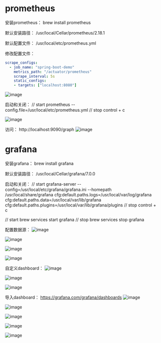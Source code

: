 # prometheus

安装prometheus：
brew install prometheus

默认安装路径：
/usr/local/Cellar/prometheus/2.18.1

默认配置文件：
/usr/local/etc/prometheus.yml

修改配置文件：
```yaml
scrape_configs:
  - job_name: "spring-boot-demo"
    metrics_path: "/actuator/prometheus"
    scrape_interval: 5s
    static_configs:
    - targets: ["localhost:8080"]
```
![image](https://github.com/dustheart/spring-boot-demo/blob/redisson-spring-boot-starter/images/prometheus01.png)

启动和关闭：
// start
prometheus --config.file=/usr/local/etc/prometheus.yml
// stop
control + c

![image](https://github.com/dustheart/spring-boot-demo/blob/redisson-spring-boot-starter/images/prometheus02.png)

访问：
http://localhost:9090/graph
![image](https://github.com/dustheart/spring-boot-demo/blob/redisson-spring-boot-starter/images/prometheus03.png)

# grafana
安装grafana：
brew install grafana

默认安装路径：
/usr/local/Cellar/grafana/7.0.0

启动和关闭：
// start
grafana-server --config=/usr/local/etc/grafana/grafana.ini --homepath /usr/local/share/grafana cfg:default.paths.logs=/usr/local/var/log/grafana cfg:default.paths.data=/usr/local/var/lib/grafana cfg:default.paths.plugins=/usr/local/var/lib/grafana/plugins
// stop
control + c

// start
brew services start grafana
// stop
brew services stop grafana

配置数据源：
![image](https://github.com/dustheart/spring-boot-demo/blob/redisson-spring-boot-starter/images/grafana01.png)

![image](https://github.com/dustheart/spring-boot-demo/blob/redisson-spring-boot-starter/images/grafana02.png)

![image](https://github.com/dustheart/spring-boot-demo/blob/redisson-spring-boot-starter/images/grafana03.png)

![image](https://github.com/dustheart/spring-boot-demo/blob/redisson-spring-boot-starter/images/grafana04.png)

自定义dashboard：
![image](https://github.com/dustheart/spring-boot-demo/blob/redisson-spring-boot-starter/images/grafana05.png)

![image](https://github.com/dustheart/spring-boot-demo/blob/redisson-spring-boot-starter/images/grafana06.png)

![image](https://github.com/dustheart/spring-boot-demo/blob/redisson-spring-boot-starter/images/grafana07.png)


导入dashboard：
https://grafana.com/grafana/dashboards
![image](https://github.com/dustheart/spring-boot-demo/blob/redisson-spring-boot-starter/images/grafana08.png)

![image](https://github.com/dustheart/spring-boot-demo/blob/redisson-spring-boot-starter/images/grafana09.png)

![image](https://github.com/dustheart/spring-boot-demo/blob/redisson-spring-boot-starter/images/grafana10.png)

![image](https://github.com/dustheart/spring-boot-demo/blob/redisson-spring-boot-starter/images/grafana11.png)

![image](https://github.com/dustheart/spring-boot-demo/blob/redisson-spring-boot-starter/images/grafana12.png)
